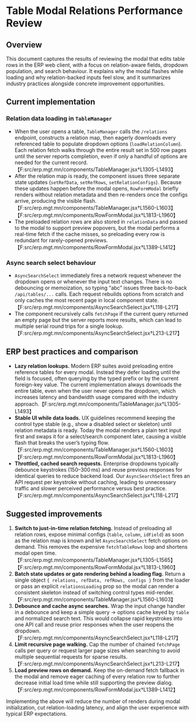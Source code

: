 # Table Modal Relations Performance Review

## Overview
This document captures the results of reviewing the modal that edits table rows in the ERP web client, with a focus on relation-aware fields, dropdown population, and search behaviour. It explains why the modal flashes while loading and why relation-backed inputs feel slow, and it summarizes industry practices alongside concrete improvement opportunities.

## Current implementation

### Relation data loading in `TableManager`
* When the user opens a table, `TableManager` calls the `/relations` endpoint, constructs a relation map, then eagerly downloads every referenced table to populate dropdown options (`loadRelationColumn`). Each relation fetch walks through the entire result set in 500 row pages until the server reports completion, even if only a handful of options are needed for the current record.【F:src/erp.mgt.mn/components/TableManager.jsx†L1305-L1493】
* After the relation map is ready, the component issues three separate state updates (`setRefData`, `setRefRows`, `setRelationConfigs`). Because these updates happen before the modal opens, `RowFormModal` briefly renders without relation metadata and then re-renders once the configs arrive, producing the visible flash.【F:src/erp.mgt.mn/components/TableManager.jsx†L1560-L1603】【F:src/erp.mgt.mn/components/RowFormModal.jsx†L1813-L1960】
* The preloaded relation rows are also stored in `relationData` and passed to the modal to support preview popovers, but the modal performs a real-time fetch if the cache misses, so preloading every row is redundant for rarely-opened previews.【F:src/erp.mgt.mn/components/RowFormModal.jsx†L1389-L1412】

### Async search select behaviour
* `AsyncSearchSelect` immediately fires a network request whenever the dropdown opens or whenever the input text changes. There is no debouncing or memoization, so typing “abc” issues three back-to-back `/api/tables/...` calls. Each request rebuilds options from scratch and only caches the most recent page in local component state.【F:src/erp.mgt.mn/components/AsyncSearchSelect.jsx†L118-L217】
* The component recursively calls `fetchPage` if the current query returned an empty page but the server reports more results, which can lead to multiple serial round trips for a single lookup.【F:src/erp.mgt.mn/components/AsyncSearchSelect.jsx†L213-L217】

## ERP best practices and comparison
* **Lazy relation lookups.** Modern ERP suites avoid preloading entire reference tables for every modal. Instead they defer loading until the field is focused, often querying by the typed prefix or by the current foreign-key value. The current implementation always downloads the entire table, even when the user never opens the dropdown, which increases latency and bandwidth usage compared with the industry approach.【F:src/erp.mgt.mn/components/TableManager.jsx†L1305-L1493】
* **Stable UI while data loads.** UX guidelines recommend keeping the control type stable (e.g., show a disabled select or skeleton) until relation metadata is ready. Today the modal renders a plain text input first and swaps it for a select/search component later, causing a visible flash that breaks the user’s typing flow.【F:src/erp.mgt.mn/components/TableManager.jsx†L1560-L1603】【F:src/erp.mgt.mn/components/RowFormModal.jsx†L1813-L1960】
* **Throttled, cached search requests.** Enterprise dropdowns typically debounce keystrokes (150–300 ms) and reuse previous responses for identical queries to reduce backend load. Our `AsyncSearchSelect` fires an API request per keystroke without caching, leading to unnecessary traffic and slower perceived performance versus best practice.【F:src/erp.mgt.mn/components/AsyncSearchSelect.jsx†L118-L217】

## Suggested improvements
1. **Switch to just-in-time relation fetching.** Instead of preloading all relation rows, expose minimal configs (`table`, `column`, `idField`) as soon as the relation map is known and let `AsyncSearchSelect` fetch options on demand. This removes the expensive `fetchTableRows` loop and shortens modal open time.【F:src/erp.mgt.mn/components/TableManager.jsx†L1305-L1565】【F:src/erp.mgt.mn/components/RowFormModal.jsx†L1813-L1960】
2. **Batch state updates or gate rendering behind a loading flag.** Return a single object `{ relations, refData, refRows, configs }` from the loader or pass an explicit `relationsLoading` prop so the modal can render a consistent skeleton instead of switching control types mid-render.【F:src/erp.mgt.mn/components/TableManager.jsx†L1560-L1603】
3. **Debounce and cache async searches.** Wrap the input change handler in a debounce and keep a simple query → options cache keyed by `table` and normalized search text. This would collapse rapid keystrokes into one API call and reuse prior responses when the user reopens the dropdown.【F:src/erp.mgt.mn/components/AsyncSearchSelect.jsx†L118-L217】
4. **Limit recursive page walking.** Cap the number of chained `fetchPage` calls per query or request larger page sizes when searching to avoid multiple sequential requests for sparse results.【F:src/erp.mgt.mn/components/AsyncSearchSelect.jsx†L213-L217】
5. **Load preview rows on demand.** Keep the on-demand fetch fallback in the modal and remove eager caching of every relation row to further decrease initial load time while still supporting the preview dialog.【F:src/erp.mgt.mn/components/RowFormModal.jsx†L1389-L1412】

Implementing the above will reduce the number of renders during modal initialization, cut relation-loading latency, and align the user experience with typical ERP expectations.
